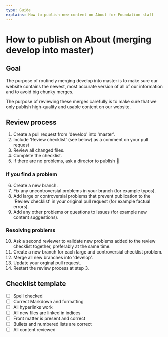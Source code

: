 ```yaml
---
type: Guide
explains: How to publish new content on About for Foundation staff 
---
```


# How to publish on About (merging develop into master)

## Goal

The purpose of routinely merging develop into master is to make sure our website contains the newest, most accurate version of all of our information and to avoid big chunky merges.

The purpose of reviewing these merges carefully is to make sure that we only publish high-quality and usable content on our website.

## Review process

1. Create a pull request from 'develop' into 'master'.
2. Include 'Review checklist' (see below) as a comment on your pull request
3. Review all changed files.
4. Complete the checklist.
5. If there are no problems, ask a director to publish :tada:

### If you find a problem

6. Create a new branch. 
7. Fix any uncontroversial problems in your branch (for example typos).
8. Add large or controversial problems that prevent publication to the 'Review checklist' in your original pull request (for example factual errors).
9. Add any other problems or questions to Issues (for example new content suggestions).

### Resolving problems 

10. Ask a second reviewer to validate new problems added to the review checklist together, preferably at the same time. 
11. Create a new branch for each large and controversial checklist problem.
12. Merge all new branches into 'develop'. 
13. Update your orginal pull request.
14. Restart the review process at step 3.

## Checklist template

- [ ] Spell checked
- [ ] Correct Markdown and formatting
- [ ] All hyperlinks work
- [ ] All new files are linked in indices
- [ ] Front matter is present and correct
- [ ] Bullets and numbered lists are correct
- [ ] All content reviewed
